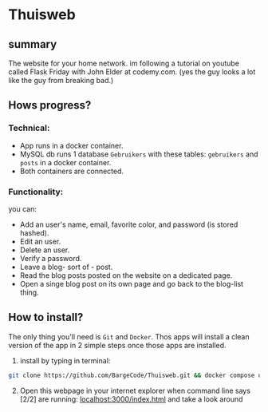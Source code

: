 # Thuisweb

## summary

The website for your home network. im following a tutorial on youtube called Flask Friday with John Elder at 
codemy.com. (yes the guy looks a lot like the guy from breaking bad.)  



## Hows progress?

### Technical:

- App runs in a docker container.
- MySQL db runs 1 database `Gebruikers` with these tables: `gebruikers` and `posts` in a docker container.
- Both containers are connected.

### Functionality:

you can: 

- Add an user's name, email, favorite color, and password (is stored hashed).
- Edit an user.
- Delete an user.
- Verify a password.
- Leave a blog- sort of - post.
- Read the blog posts posted on the website on a dedicated page.
- Open a singe blog post on its own page and go back to the blog-list thing. 



## How to install?
The only thing you'll need is `Git` and `Docker`. Thos apps will install a clean version of the app in 2 simple steps once those apps are installed.

1. install by typing in terminal:
```bash
git clone https://github.com/BargeCode/Thuisweb.git && docker compose up -d
```

2. Open this webpage in your internet explorer when command line says [2/2] are running:
[localhost:3000/index.html](localhost:3000/index.html) and take a look around




